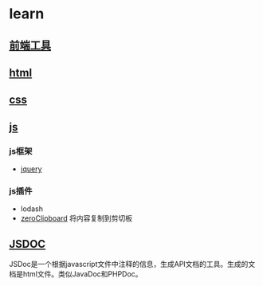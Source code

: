 # learn
## [前端工具](./front-end-tool.md)
## [html](./html/html-outline.md)
## [css](./css/css-outline.md)
## [js](./js/js-outline.md)
### js框架
* [jquery](.js/jquery/jquery-outline.md)
### js插件
* lodash
* [zeroClipboard](.js/js-plugin/copyToClipboard) 将内容复制到剪切板
## [JSDOC](./JSDoc)
JSDoc是一个根据javascript文件中注释的信息，生成API文档的工具。生成的文档是html文件。类似JavaDoc和PHPDoc。



